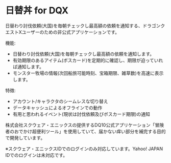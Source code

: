 日替丼 for DQX
================

日替わり討伐依頼(大国)を毎朝チェックし最高額の依頼を通知する、ドラゴンクエストXユーザーのための非公式アプリケーションです。

機能:
* 日替わり討伐依頼(大国)を毎朝チェックし最高額の依頼を通知します。
* 有効期限のあるアイテム(ボスカード)を定期的に確認し、期限が迫っていれば通知します。
* モンスター牧場の情報(次回船旅可能時刻、宝箱期限、雑草数)を高速に表示します。

特徴:
* アカウント/キャラクタのシームレスな切り替え
* データキャッシュによるオフラインでの動作
* 有用と思われるイベント(現状は討伐依頼及びボスカード期限)の通知

株式会社スクウェア・エニックスの提供するDQ10公式アプリケーション「冒険者のおでかけ超便利ツール」を使用していて、届かない痒い部分を補完する目的で開発しています。


※スクウェア・エニックスIDでのログインのみ対応しています。Yahoo! JAPAN IDでのログインは未対応です。
